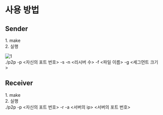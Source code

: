 <h1> 사용 방법</h1>
<h2>Sender</h2>
1. make <br>
2. 실행

![1](https://github.com/user-attachments/assets/044e488b-01bc-425f-ba9b-5cc95260f0e3)
<br>./p2p -p <자신의 포트 번호> -s -n <리시버 수> -f <파일 이름> -g <세그먼트 크기>

<h2>Receiver</h2>
1. make <br>
2. 실행
<br>./p2p -p <자신의 포트 번호> -r -a <서버의 ip> <서버의 포트 번호>
